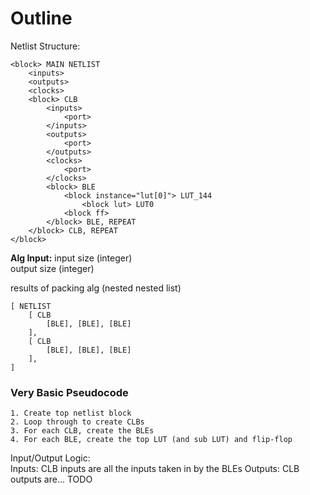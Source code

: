 # Outline

Netlist Structure:
```
<block> MAIN NETLIST
    <inputs>
    <outputs>
    <clocks>
    <block> CLB
        <inputs>
            <port>
        </inputs>
        <outputs>
            <port>
        </outputs>
        <clocks>
            <port>
        </clocks>
        <block> BLE
            <block instance="lut[0]"> LUT_144
                <block lut> LUT0
            <block ff>
        </block> BLE, REPEAT
    </block> CLB, REPEAT
</block>
```

**Alg Input:** 
input size (integer)  
output size (integer)  

results of packing alg (nested nested list)
```
[ NETLIST
    [ CLB
        [BLE], [BLE], [BLE]
    ],
    [ CLB
        [BLE], [BLE], [BLE]
    ],
]
```

### Very Basic Pseudocode
```
1. Create top netlist block
2. Loop through to create CLBs
3. For each CLB, create the BLEs
4. For each BLE, create the top LUT (and sub LUT) and flip-flop 
```

Input/Output Logic:  
Inputs: CLB inputs are all the inputs taken in by the BLEs
Outputs: CLB outputs are... TODO
